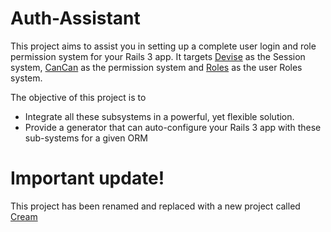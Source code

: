 # Auth-Assistant

This project aims to assist you in setting up a complete user login and role permission system for your Rails 3 app.
It targets [Devise](http://github.com/plataformatec/devise) as the Session system, [CanCan](http://github.com/ryanb/cancan) as the permission system and 
[Roles](http://github.com/kristianmandrup/roles_generic) as the user Roles system. 

The objective of this project is to 
* Integrate all these subsystems in a powerful, yet flexible solution. 
* Provide a generator that can auto-configure your Rails 3 app with these sub-systems for a given ORM

# Important update!

This project has been renamed and replaced with a new project called [Cream](http://github.com/kristianmandrup/cream)

